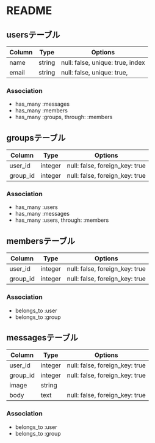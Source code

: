 # README

## usersテーブル

|Column|Type|Options|
|------|----|-------|
|name    |string |null: false, unique: true, index|
|email   |string |null: false, unique: true,      |

### Association
- has_many :messages
- has_many :members
- has_many :groups, through: :members

## groupsテーブル

|Column|Type|Options|
|------|----|-------|
|user_id |integer|null: false, foreign_key: true|
|group_id|integer|null: false, foreign_key: true|

### Association
- has_many :users
- has_many :messages
- has_many :users, through: :members

## membersテーブル

|Column|Type|Options|
|------|----|-------|
|user_id |integer|null: false, foreign_key: true|
|group_id|integer|null: false, foreign_key: true|

### Association
- belongs_to :user
- belongs_to :group

## messagesテーブル

|Column|Type|Options|
|------|----|-------|
|user_id |integer|null: false, foreign_key: true|
|group_id|integer|null: false, foreign_key: true|
|image   |string |                              |
|body    |text   |null: false, foreign_key: true|

### Association
- belongs_to :user
- belongs_to :group
